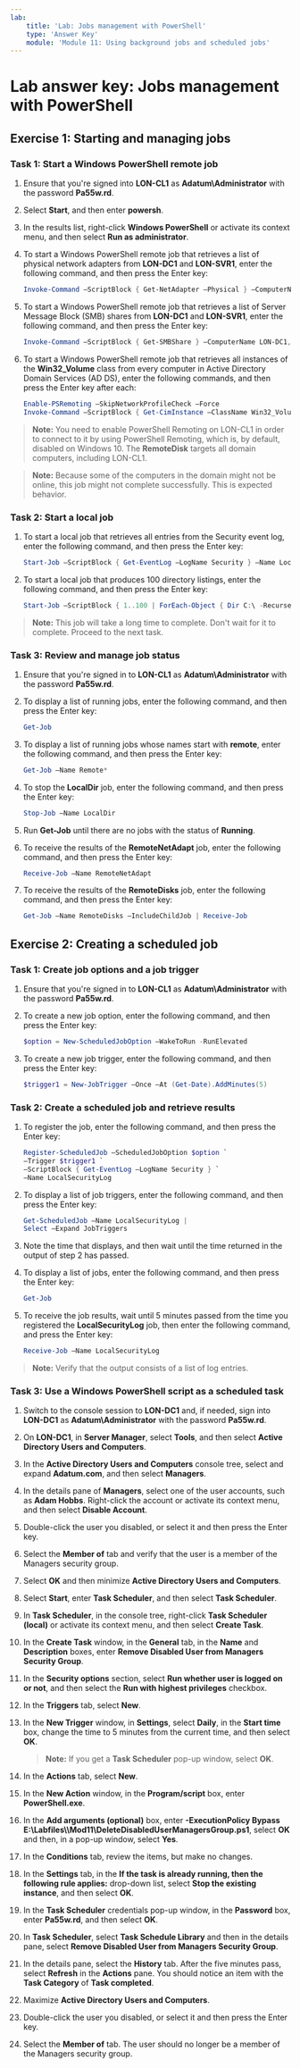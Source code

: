 ```yaml
---
lab:
    title: 'Lab: Jobs management with PowerShell'
    type: 'Answer Key'
    module: 'Module 11: Using background jobs and scheduled jobs'
---
```


# Lab answer key: Jobs management with PowerShell

## Exercise 1: Starting and managing jobs

### Task 1: Start a Windows PowerShell remote job

1. Ensure that you're signed into **LON-CL1** as **Adatum\\Administrator** with the password **Pa55w.rd**.
1. Select **Start**, and then enter **powersh**.
1. In the results list, right-click **Windows PowerShell** or activate its context menu, and then select **Run as administrator**.
1. To start a Windows PowerShell remote job that retrieves a list of physical network adapters from **LON-DC1** and **LON-SVR1**, enter the following command, and then press the Enter key:

   ```powershell
   Invoke-Command –ScriptBlock { Get-NetAdapter –Physical } –ComputerName LON-DC1,LON-SVR1 –AsJob –JobName RemoteNetAdapt
   ```

1. To start a Windows PowerShell remote job that retrieves a list of Server Message Block (SMB) shares from **LON-DC1** and **LON-SVR1**, enter the following command, and then press the Enter key:

   ```powershell
   Invoke-Command –ScriptBlock { Get-SMBShare } –ComputerName LON-DC1,LON-SVR1 –AsJob –JobName RemoteShares
   ```

1. To start a Windows PowerShell remote job that retrieves all instances of the **Win32_Volume** class from every computer in Active Directory Domain Services (AD DS), enter the following commands, and then press the Enter key after each:

   ```powershell
   Enable-PSRemoting –SkipNetworkProfileCheck –Force
   Invoke-Command –ScriptBlock { Get-CimInstance –ClassName Win32_Volume } –ComputerName (Get-ADComputer –Filter * | Select –Expand Name) –AsJob –JobName RemoteDisks
   ```

> **Note:** You need to enable PowerShell Remoting on LON-CL1 in order to connect to it by using PowerShell Remoting, which is, by default, disabled on Windows 10. The **RemoteDisk** targets all domain computers, including LON-CL1.

> **Note:** Because some of the computers in the domain might not be online, this job might not complete successfully. This is expected behavior.

### Task 2: Start a local job

1. To start a local job that retrieves all entries from the Security event log, enter the following command, and then press the Enter key:

   ```powershell
   Start-Job –ScriptBlock { Get-EventLog –LogName Security } –Name LocalSecurity
   ```

1. To start a local job that produces 100 directory listings, enter the following command, and then press the Enter key:

   ```powershell
   Start-Job –ScriptBlock { 1..100 | ForEach-Object { Dir C:\ -Recurse } } –Name LocalDir
   ```

> **Note:** This job will take a long time to complete. Don't wait for it to complete. Proceed to the next task.

### Task 3: Review and manage job status

1. Ensure that you're signed in to **LON-CL1** as **Adatum\\Administrator** with the password **Pa55w.rd**.
1. To display a list of running jobs, enter the following command, and then press the Enter key:

   ```powershell
   Get-Job
   ```

1. To display a list of running jobs whose names start with **remote**, enter the following command, and then press the Enter key:

   ```powershell
   Get-Job –Name Remote*
   ```

1. To stop the **LocalDir** job, enter the following command, and then press the Enter key:

   ```powershell
   Stop-Job –Name LocalDir
   ```

1. Run **Get-Job** until there are no jobs with the status of **Running**.
1. To receive the results of the **RemoteNetAdapt** job, enter the following command, and then press the Enter key:

   ```powershell
   Receive-Job –Name RemoteNetAdapt
   ```

1. To receive the results of the **RemoteDisks** job, enter the following command, and then press the Enter key:

   ```powershell
   Get-Job –Name RemoteDisks –IncludeChildJob | Receive-Job
   ```

## Exercise 2: Creating a scheduled job

### Task 1: Create job options and a job trigger

1. Ensure that you're signed in to **LON-CL1** as **Adatum\\Administrator** with the password **Pa55w.rd**.
1. To create a new job option, enter the following command, and then press the Enter key:

   ```powershell
   $option = New-ScheduledJobOption –WakeToRun -RunElevated
   ```

1. To create a new job trigger, enter the following command, and then press the Enter key:

   ```powershell
   $trigger1 = New-JobTrigger –Once –At (Get-Date).AddMinutes(5)
   ```

### Task 2: Create a scheduled job and retrieve results

1. To register the job, enter the following command, and then press the Enter key:

   ```powershell
   Register-ScheduledJob –ScheduledJobOption $option `
   –Trigger $trigger1 `
   –ScriptBlock { Get-EventLog –LogName Security } `
   –Name LocalSecurityLog
   ```

1. To display a list of job triggers, enter the following command, and then press the Enter key:

   ```powershell
   Get-ScheduledJob –Name LocalSecurityLog | 
   Select –Expand JobTriggers 
   ```

1. Note the time that displays, and then wait until the time returned in the output of step 2 has passed.
1. To display a list of jobs, enter the following command, and then press the Enter key:

   ```powershell
   Get-Job
   ```

1. To receive the job results, wait until 5 minutes passed from the time you registered the **LocalSecurityLog** job, then enter the following command, and press the Enter key:

   ```powershell
   Receive-Job –Name LocalSecurityLog
   ```

> **Note:** Verify that the output consists of a list of log entries.

### Task 3: Use a Windows PowerShell script as a scheduled task

1. Switch to the console session to **LON-DC1** and, if needed, sign into **LON-DC1** as **Adatum\\Administrator** with the password **Pa55w.rd**.
1. On **LON-DC1**, in **Server Manager**, select **Tools**, and then select **Active Directory Users and Computers**.
1. In the **Active Directory Users and Computers** console tree, select and expand **Adatum.com**, and then select **Managers**.
1. In the details pane of **Managers**, select one of the user accounts, such as **Adam Hobbs**. Right-click the account or activate its context menu, and then select **Disable Account**. 
1. Double-click the user you disabled, or select it and then press the Enter key.
1. Select the **Member of** tab and verify that the user is a member of the Managers security group.
1. Select **OK** and then minimize **Active Directory Users and Computers**.
1. Select **Start**, enter **Task Scheduler**, and then select **Task Scheduler**.
1. In **Task Scheduler**, in the console tree, right-click **Task Scheduler (local)** or activate its context menu, and then select **Create Task**.
1. In the **Create Task** window, in the **General** tab, in the **Name** and **Description** boxes, enter **Remove Disabled User from Managers Security Group**. 
1. In the **Security options** section, select **Run whether user is logged on or not**, and then select the **Run with highest privileges** checkbox.
1. In the **Triggers** tab, select **New**.
1. In the **New Trigger** window, in **Settings**, select **Daily**, in the **Start time** box, change the time to 5 minutes from the current time, and then select **OK**.

   > **Note:** If you get a **Task Scheduler** pop-up window, select **OK**.

1. In the **Actions** tab, select **New**.
1. In the **New Action** window, in the **Program/script** box, enter **PowerShell.exe**.
1. In the **Add arguments (optional)** box, enter **-ExecutionPolicy Bypass E:\\Labfiles\\\Mod11\\DeleteDisabledUserManagersGroup.ps1**, select **OK** and then, in a pop-up window, select **Yes**.
1. In the **Conditions** tab, review the items, but make no changes.
1. In the **Settings** tab, in the **If the task is already running, then the following rule applies:** drop-down list, select **Stop the existing instance**, and then select **OK**.
1. In the **Task Scheduler** credentials pop-up window, in the **Password** box, enter **Pa55w.rd**, and then select **OK**.
1. In **Task Scheduler**, select **Task Schedule Library** and then in the details pane, select **Remove Disabled User from Managers Security Group**.
1. In the details pane, select the **History** tab. After the five minutes pass, select **Refresh** in the **Actions** pane. You should notice an item with the **Task Category** of **Task completed**.
1. Maximize **Active Directory Users and Computers**.
1. Double-click the user you disabled, or select it and then press the Enter key.
1. Select the **Member of** tab. The user should no longer be a member of the Managers security group.
